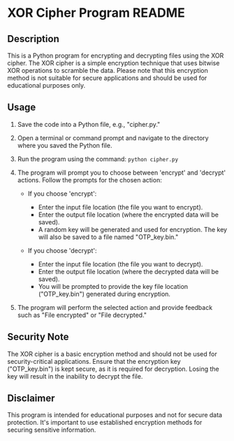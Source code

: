 # XOR Cipher Program README

## Description
This is a Python program for encrypting and decrypting files using the XOR cipher. The XOR cipher is a simple encryption technique that uses bitwise XOR operations to scramble the data. Please note that this encryption method is not suitable for secure applications and should be used for educational purposes only.

## Usage
1. Save the code into a Python file, e.g., "cipher.py."

2. Open a terminal or command prompt and navigate to the directory where you saved the Python file.

3. Run the program using the command: `python cipher.py`

4. The program will prompt you to choose between 'encrypt' and 'decrypt' actions. Follow the prompts for the chosen action:

   - If you choose 'encrypt':
     - Enter the input file location (the file you want to encrypt).
     - Enter the output file location (where the encrypted data will be saved).
     - A random key will be generated and used for encryption. The key will also be saved to a file named "OTP_key.bin."

   - If you choose 'decrypt':
     - Enter the input file location (the file you want to decrypt).
     - Enter the output file location (where the decrypted data will be saved).
     - You will be prompted to provide the key file location ("OTP_key.bin") generated during encryption.

5. The program will perform the selected action and provide feedback such as "File encrypted" or "File decrypted."

## Security Note
The XOR cipher is a basic encryption method and should not be used for security-critical applications. Ensure that the encryption key ("OTP_key.bin") is kept secure, as it is required for decryption. Losing the key will result in the inability to decrypt the file.

## Disclaimer
This program is intended for educational purposes and not for secure data protection. It's important to use established encryption methods for securing sensitive information.
